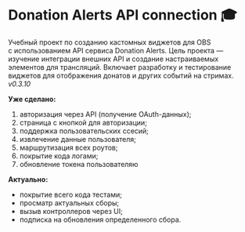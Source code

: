 # Donation Alerts API connection 🎓

Учебный проект по созданию кастомных виджетов для OBS с использованием API сервиса Donation Alerts. Цель проекта — изучение интеграции внешних API и создание настраиваемых элементов для трансляций. Включает разработку и тестирование виджетов для отображения донатов и других событий на стримах.
_v0.3.10_

**Уже сделано:**

1. авторизация через API (получение OAuth-данных);
2. страница с кнопкой для авторизации;
3. поддержка пользовательских ссесий;
4. извлечение данные пользователя;
5. маршрутизация всех роутов;
6. покрытие кода логами;
7. обновление токена пользователяю

**Актуально:**

- покрытие всего кода тестами;
- просматр актуальных сборы;
- вызыв контроллеров через UI;
- подписка на обновления определенного сбора.
